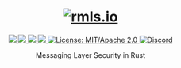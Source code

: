 <h1 align="center">
 <a href="https://rmls.io"><img src="https://raw.githubusercontent.com/ngr-tc/rmls/master/doc/logo.png" alt="rmls.io"></a>
 <br>
</h1>
<p align="center">
 <a href="https://github.com/ngr-tc/rmls/actions">
  <img src="https://github.com/ngr-tc/rmls/workflows/cargo/badge.svg">
 </a>
 <a href="https://deps.rs/repo/github/ngr-tc/rmls">
  <img src="https://deps.rs/repo/github/ngr-tc/rmls/status.svg">
 </a>
 <a href="https://crates.io/crates/rmls">
  <img src="https://img.shields.io/crates/v/rmls.svg">
 </a>
 <a href="https://docs.rs/rmls">
  <img src="https://docs.rs/rmls/badge.svg">
 </a>
 <a href="https://doc.rust-lang.org/1.6.0/complement-project-faq.html#why-dual-mitasl2-license">
  <img src="https://img.shields.io/badge/license-MIT%2FApache--2.0-blue" alt="License: MIT/Apache 2.0">
 </a>
 <a href="https://discord.gg/4Ju8UHdXMs">
  <img src="https://img.shields.io/discord/800204819540869120?logo=discord" alt="Discord">
 </a>
</p>
<p align="center">
 Messaging Layer Security in Rust
</p>
